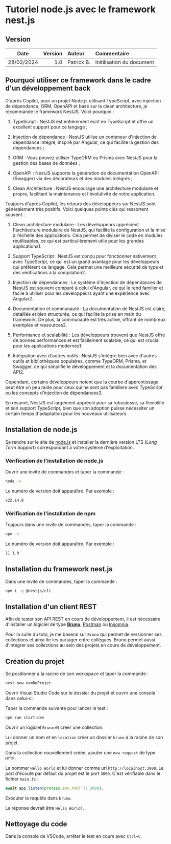 # Tutoriel node.js avec le framework nest.js

## Version

| Date | Version | Auteur | Commentaire |
| :--: | ------: | :----- | :---------- |
| 28/02/2024 | 1.0 | Patrick B. | Initilisation du document |

## Pourquoi utiliser ce framework dans le cadre d'un développement back

D'après Copilot, pour un projet Node.js utilisant TypeScript, avec injection de dépendance, ORM, OpenAPI et basé sur la clean architecture, je recommande le framework NestJS. Voici pourquoi :

1. TypeScript : NestJS est entièrement écrit en TypeScript et offre un excellent support pour ce langage ;

2. Injection de dépendance : NestJS utilise un conteneur d'injection de dépendance intégré, inspiré par Angular, ce qui facilite la gestion des dépendances ;

3. ORM : Vous pouvez utiliser TypeORM ou Prisma avec NestJS pour la gestion des bases de données ;

4. OpenAPI : NestJS supporte la génération de documentation OpenAPI (Swagger) via des décorateurs et des modules intégrés ;

5. Clean Architecture : NestJS encourage une architecture modulaire et propre, facilitant la maintenance et l'évolutivité de votre application.

Toujours d'après Copilot, les retours des développeurs sur NestJS sont généralement très positifs. Voici quelques points clés qui ressortent souvent :

1. Clean architecture modulaire : Les développeurs apprécient l'architecture modulaire de NestJS, qui facilite la configuration et la mise à l'échelle des applications. Cela permet de diviser le code en modules réutilisables, ce qui est particulièrement utile pour les grandes applications1.

2. Support TypeScript : NestJS est conçu pour fonctionner nativement avec TypeScript, ce qui est un grand avantage pour les développeurs qui préfèrent ce langage. Cela permet une meilleure sécurité de type et des vérifications à la compilation2.

3. Injection de dépendances : Le système d'injection de dépendances de NestJS est souvent comparé à celui d'Angular, ce qui le rend familier et facile à utiliser pour les développeurs ayant une expérience avec Angular2.

4. Documentation et communauté : La documentation de NestJS est claire, détaillée et bien structurée, ce qui facilite la prise en main du framework. De plus, la communauté est très active, offrant de nombreux exemples et ressources2.

5. Performance et scalabilité : Les développeurs trouvent que NestJS offre de bonnes performances et est facilement scalable, ce qui est crucial pour les applications modernes1.

6. Intégration avec d'autres outils : NestJS s'intègre bien avec d'autres outils et bibliothèques populaires, comme TypeORM, Prisma, et Swagger, ce qui simplifie le développement et la documentation des API2.

Cependant, certains développeurs notent que la courbe d'apprentissage peut être un peu raide pour ceux qui ne sont pas familiers avec TypeScript ou les concepts d'injection de dépendances3.

En résumé, NestJS est largement apprécié pour sa robustesse, sa flexibilité et son support TypeScript, bien que son adoption puisse nécessiter un certain temps d'adaptation pour les nouveaux utilisateurs.

## Installation de node.js

Se rendre sur le site de [node.js](https://nodejs.org/en/download) et installer la dernière version LTS (*Long Term Support*) correspondant à votre système d'exploitation.

### Vérification de l'installation de node.js

Ouvrir une invite de commandes et taper la commande :
```bash
node -v
```
Le numéro de version doit apparaître. Par exemple :
```bash
v22.14.0
```

### Vérification de l'installation de npm

Toujours dans une invite de commandes, taper la commande :
```bash
npm -v
```
Le numéro de version doit apparaître. Par exemple :
```bash
11.1.0
```

## Installation du framework nest.js

Dans une invite de commandes, taper la commande :
```bash
npm i -g @nestjs/cli
```

## Installation d'un client REST

Afin de tester son API REST en cours de développement, il est nécessaire d'installer un logiciel de type **[Bruno](https://www.usebruno.com/)**, [Postman](https://www.postman.com/) ou [Insomnia](https://insomnia.rest/).

Pour la suite du tuto, je me baserai sur `Bruno` qui permet de versionner ses collections et ainsi de les partager entre collègues. Bruno permet aussi d'intégrer ses collections au sein des projets en cours de développement.

## Création du projet

Se positionner à la racine de son workspace et taper la commande :
```bash
nest new nomDuProjet
```

Ouvrir Visual Studio Code sur le dossier du projet et ouvrir une console dans celui-ci.

Taper la commande suivante pour lancer le test :
```bash
npm run start:dev
```

Ouvrir un logiciel `Bruno` et créer une collection. 

Lui donner un nom et en `location` créer un dossier `bruno` à la racine de son projet.

Dans la collection nouvellement créée, ajouter une `new request` de type `HTTP`.

La nommer `Hello World` et lui donner comme url `http://localhost:3000`. Le port d'écoute par défaut du projet est le port `3000`. C'est vérifiable dans le fichier `main.ts` :
```ts
await app.listen(process.env.PORT ?? 3000);
```
Exécuter la requête dans `bruno`.

La réponse devrait être `Hello World!`.

## Nettoyage du code

Dans la console de VSCode, arrêter le test en cours avec `Ctrl+C`.

